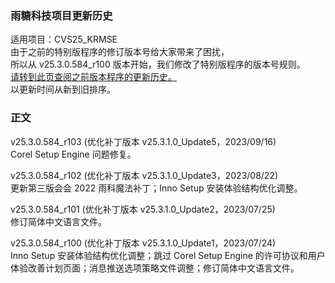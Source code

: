 ### 雨糖科技项目更新历史
适用项目：CVS25_KRMSE<br>
由于之前的特别版程序的修订版本号给大家带来了困扰，<br>
所以从 v25.3.0.584_r100 版本开始，我们修改了特别版程序的版本号规则。<br>
[请转到此页查阅之前版本程序的更新历史。](https://github.com/RainCandyTech/RCProject_UpdateHistory/blob/main/CVS25_KRMSE_Legacy.md)<br>
以更新时间从新到旧排序。
### 正文
v25.3.0.584_r103 (优化补丁版本 v25.3.1.0_Update5，2023/09/16)<br>
Corel Setup Engine 问题修复。

v25.3.0.584_r102 (优化补丁版本 v25.3.1.0_Update3，2023/08/22)<br>
更新第三版会会 2022 雨科魔法补丁；Inno Setup 安装体验结构优化调整。

v25.3.0.584_r101 (优化补丁版本 v25.3.1.0_Update2，2023/07/25)<br>
修订简体中文语言文件。

v25.3.0.584_r100 (优化补丁版本 v25.3.1.0_Update1，2023/07/24)<br>
Inno Setup 安装体验结构优化调整；跳过 Corel Setup Engine 的许可协议和用户体验改善计划页面；消息推送选项策略文件调整；修订简体中文语言文件。
